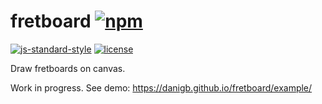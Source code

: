 # fretboard [![npm](https://img.shields.io/npm/v/fretboard.svg?style=flat-square)](https://www.npmjs.com/package/fretboard)

[![js-standard-style](https://img.shields.io/badge/code%20style-standard-brightgreen.svg?style=flat-square)](https://github.com/feross/standard) [![license](https://img.shields.io/npm/l/fretboard.svg?style=flat-square)](https://www.npmjs.com/package/fretboard)

Draw fretboards on canvas.

Work in progress. See demo: https://danigb.github.io/fretboard/example/
